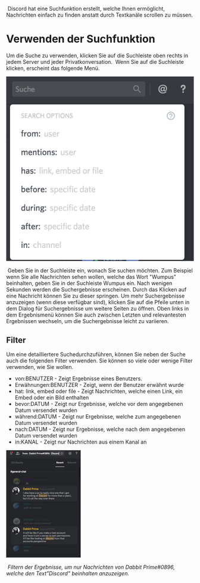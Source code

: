 <!-- TITLE: [DE] Suche -->
​
Discord hat eine Suchfunktion erstellt, welche Ihnen ermöglicht, Nachrichten einfach zu finden anstatt durch Textkanäle scrollen zu müssen.
# Verwenden der Suchfunktion
Um die Suche zu verwenden, klicken Sie auf die Suchleiste oben rechts in jedem Server und jeder Privatkonversation.
​
Wenn Sie auf die Suchleiste klicken, erscheint das folgende Menü.
​

![Search De 1](/uploads/search/search-de-1.png "Search De 1")

​
Geben Sie in der Suchleiste ein, wonach Sie suchen möchten. Zum Beispiel wenn Sie alle Nachrichten sehen wollen, welche das Wort "Wumpus" beinhalten, geben Sie in der Suchleiste Wumpus ein. Nach wenigen Sekunden werden die Suchergebnisse erscheinen. Durch das Klicken auf eine Nachricht können Sie zu dieser springen. Um mehr Suchergebnisse anzuzeigen (wenn diese verfügbar sind), klicken Sie auf die Pfeile unten in dem Dialog für Suchergebnisse um weitere Seiten zu öffnen. Oben links in dem Ergebnismenü können Sie auch zwischen Letzten und relevantesten Ergebnissen wechseln, um die Suchergebnisse leicht zu variieren.
## Filter
Um eine detailliertere Suchedurchzuführen, können Sie neben der Suche auch die folgenden Filter verwenden. Sie können so viele oder wenige Filter verwenden, wie Sie wollen.
​
* von:BENUTZER - Zeigt Ergebnisse eines Benutzers.
* Erwähnungen:BENUTZER - Zeigt, wenn der Benutzer erwähnt wurde
* hat: link, embed oder file - Zeigt Nachrichten, welche einen Link, ein Embed oder ein Bild enthalten
* bevor:DATUM - Zeigt nur Ergebnisse, welche vor dem angegebenen Datum versendet wurden
* während:DATUM - Zeigt nur Ergebnisse, welche zum angegebenen Datum versendet wurden
* nach:DATUM - Zeigt nur Ergebnisse, welche nach dem angegebenen Datum versendet wurden
* in:KANAL - Zeigt nur Nachrichten aus einem Kanal an
​

![Search 2](/uploads/search/search-2.png "Search 2")

​
*Filtern der Ergebnisse, um nur Nachrichten von Dabbit Prime#0896, welche den Text"Discord" beinhalten anzuzeigen.*